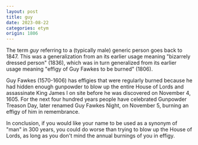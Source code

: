 ```yaml
---
layout: post
title: guy
date: 2023-08-22
categories: etym
origin: 1806
---
```

The term *guy* referring to a (typically male) generic person goes back to 1847. This was a generalization from an its earlier usage meaning "bizarrely dressed person" (1836), which was in turn generalized from its earlier usage meaning "effigy of Guy Fawkes to be burned" (1806).

Guy Fawkes (1570-1606) has effigies that were regularly burned because he had hidden enough gunpowder to blow up the entire House of Lords and assassinate King James I on site before he was discovered on November 4, 1605. For the next four hundred years people have celebrated Gunpowder Treason Day, later renamed Guy Fawkes Night, on November 5, burning an effigy of him in remembrance.

In conclusion, if you would like your name to be used as a synonym of "man" in 300 years, you could do worse than trying to blow up the House of Lords, as long as you don't mind the annual burnings of you in effigy.

